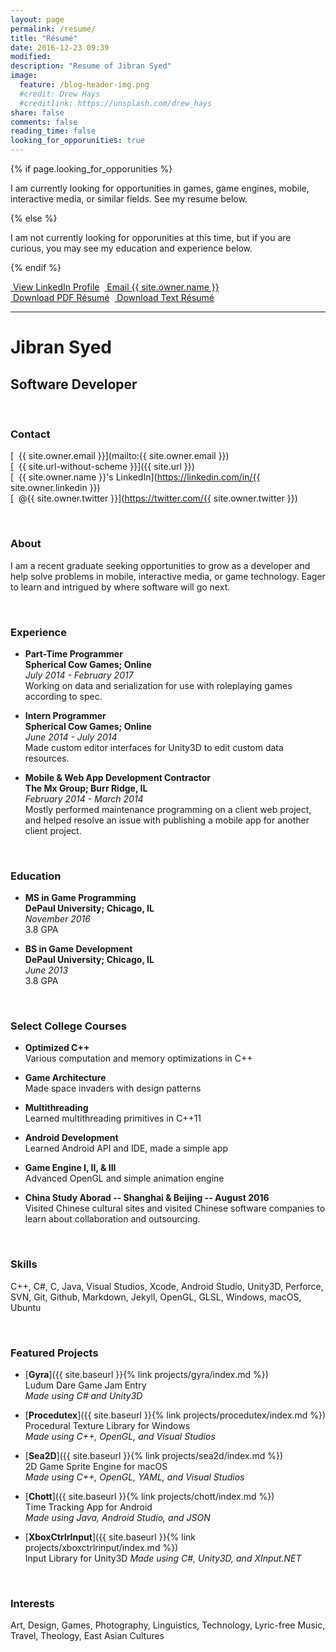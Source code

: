 ```yaml
---
layout: page
permalink: /resume/
title: "Résumé"
date: 2016-12-23 09:39
modified:
description: "Resume of Jibran Syed"
image:
  feature: /blog-header-img.png
  #credit: Drew Hays
  #creditlink: https://unsplash.com/drew_hays
share: false
comments: false
reading_time: false
looking_for_opporunities: true
---
```


{% if page.looking_for_opporunities %}

I am currently looking for opportunities in games, game engines, mobile, interactive media, or similar fields. See my resume below.

{% else %}

I am not currently looking for opporunities at this time, but if you are curious, you may see my education and experience below.

{% endif %}


<div style="display: flex;">
    <div markdown="0">
        <a href="https://linkedin.com/in/{{ site.owner.linkedin }}" class="btn">
            <i class="fa fa-lg fa-linkedin" aria-hidden="true"></i> &nbsp;View LinkedIn Profile
        </a>
    </div>&nbsp;&nbsp;
    <div markdown="0">
        <a href="mailto:{{ site.owner.email }}" class="btn">
            <i class="fa fa-lg fa-envelope" aria-hidden="true"></i> &nbsp;Email {{ site.owner.name }}
        </a>
    </div>
</div>
<div style="display: flex;">
    <div markdown="0">
        <a href="{{ site.baseurl }}/resume/JibranSyed_Resume.pdf" class="btn">
            <i class="fa fa-lg fa-file-pdf-o" aria-hidden="true"></i> &nbsp;Download PDF Résumé
        </a>
    </div>&nbsp;&nbsp;
    <div markdown="0">
        <a href="{{ site.baseurl }}/resume/JibranSyed_Resume_Text.txt" class="btn">
            <i class="fa fa-lg fa-file-text" aria-hidden="true"></i> &nbsp;Download Text Résumé
        </a>
    </div>
</div>


----------------------


# Jibran Syed

## Software Developer

<br/>  
  
### Contact

[<i class="fa fa-envelope" aria-hidden="true"></i> &nbsp;{{ site.owner.email }}](mailto:{{ site.owner.email }})  
[<i class="fa fa-home" aria-hidden="true"></i> &nbsp;{{ site.url-without-scheme }}]({{ site.url }})  
[<i class="fa fa-linkedin" aria-hidden="true"></i> &nbsp;{{ site.owner.name }}'s LinkedIn](https://linkedin.com/in/{{ site.owner.linkedin }})  
[<i class="fa fa-twitter" aria-hidden="true"></i> &nbsp;@{{ site.owner.twitter }}](https://twitter.com/{{ site.owner.twitter }})
  
<br/>
  
### About

I am a recent graduate seeking opportunities to grow as a developer and help solve problems in mobile, interactive media, or game technology. Eager to learn and intrigued by where software will go next. 
  
<br/>
  
### Experience

 - **Part-Time Programmer**  
   **Spherical Cow Games; Online**  
   *July 2014 - February 2017*  
   Working on data and serialization for use with roleplaying games according to spec.

 - **Intern Programmer**  
   **Spherical Cow Games; Online**  
   *June 2014 - July 2014*  
   Made custom editor interfaces for Unity3D to edit custom data resources.

 - **Mobile & Web App Development Contractor**  
   **The Mx Group; Burr Ridge, IL**  
   *February 2014 - March 2014*  
   Mostly performed maintenance programming on a client web project, and helped resolve an issue with publishing a mobile app for another client project.
 
<br/>
   
### Education

 - **MS in Game Programming**  
   **DePaul University; Chicago, IL**  
   *November 2016*  
   3.8 GPA
   
 - **BS in Game Development**  
   **DePaul University; Chicago, IL**  
   *June 2013*  
   3.8 GPA
  
<br/>
  
### Select College Courses

 - **Optimized C++**  
   Various computation and memory optimizations in C++
    
 - **Game Architecture**  
   Made space invaders with design patterns

 - **Multithreading**  
   Learned multithreading primitives in C++11
  
 - **Android Development**  
   Learned Android API and IDE, made a simple app
    
 - **Game Engine I, II, & III**  
   Advanced OpenGL and simple animation engine
    
 - **China Study Aborad -- Shanghai & Beijing -- August 2016**  
   Visited Chinese cultural sites and visited Chinese software companies to learn about collaboration and outsourcing.

<br/>
  
### Skills

C++, C#, C, Java, Visual Studios, Xcode, Android Studio, Unity3D, Perforce, SVN, Git, Github, Markdown, Jekyll, OpenGL, GLSL, Windows, macOS, Ubuntu
  
<br/>
  
### Featured Projects

 - [**Gyra**]({{ site.baseurl }}{% link projects/gyra/index.md %})  
   Ludum Dare Game Jam Entry  
   *Made using C# and Unity3D*
   
 - [**Procedutex**]({{ site.baseurl }}{% link projects/procedutex/index.md %})  
   Procedural Texture Library for Windows  
   *Made using C++, OpenGL, and Visual Studios*
 
 - [**Sea2D**]({{ site.baseurl }}{% link projects/sea2d/index.md %})  
   2D Game Sprite Engine for macOS  
   *Made using C++, OpenGL, YAML, and Visual Studios*

 - [**Chott**]({{ site.baseurl }}{% link projects/chott/index.md %})  
   Time Tracking App for Android  
   *Made using Java, Android Studio, and JSON*
   
 - [**XboxCtrlrInput**]({{ site.baseurl }}{% link projects/xboxctrlrinput/index.md %})  
   Input Library for Unity3D
   *Made using C#, Unity3D, and XInput.NET*
  
<br/>
  
### Interests

Art, Design, Games, Photography, Linguistics, Technology, Lyric-free Music, Travel, Theology,  East Asian Cultures
   
   
